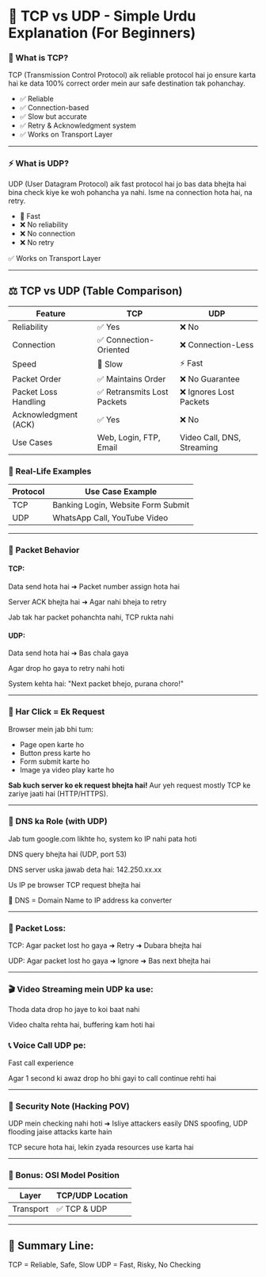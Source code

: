 # 📡 TCP vs UDP - Simple Urdu Explanation (For Beginners)

###  🔰 What is TCP?
TCP (Transmission Control Protocol) aik reliable protocol hai jo ensure karta hai ke data 100% correct order mein aur safe destination tak pohanchay.

- ✅ Reliable
- ✅ Connection-based
- ✅ Slow but accurate
- ✅ Retry & Acknowledgment system
- ✅ Works on Transport Layer

---

### ⚡ What is UDP?
UDP (User Datagram Protocol) aik fast protocol hai jo bas data bhejta hai bina check kiye ke woh pohancha ya nahi. Isme na connection hota hai, na retry.

- 🚀 Fast
- ❌ No reliability
- ❌ No connection
- ❌ No retry

✅ Works on Transport Layer

---

## ⚖️ TCP vs UDP (Table Comparison)
| Feature              | TCP                        | UDP                        |
| -------------------- | -------------------------- | -------------------------- |
| Reliability          | ✅ Yes                      | ❌ No                       |
| Connection           | ✅ Connection-Oriented      | ❌ Connection-Less          |
| Speed                | 🐢 Slow                    | ⚡ Fast                     |
| Packet Order         | ✅ Maintains Order          | ❌ No Guarantee             |
| Packet Loss Handling | ✅ Retransmits Lost Packets | ❌ Ignores Lost Packets     |
| Acknowledgment (ACK) | ✅ Yes                      | ❌ No                       |
| Use Cases            | Web, Login, FTP, Email     | Video Call, DNS, Streaming |



### 🧠 Real-Life Examples
| Protocol | Use Case Example                   |
| -------- | ---------------------------------- |
| TCP      | Banking Login, Website Form Submit |
| UDP      | WhatsApp Call, YouTube Video       |

---

### 🔁 Packet Behavior
#### TCP:
Data send hota hai ➜ Packet number assign hota hai

Server ACK bhejta hai ➜ Agar nahi bheja to retry

Jab tak har packet pohanchta nahi, TCP rukta nahi

#### UDP:
Data send hota hai ➜ Bas chala gaya

Agar drop ho gaya to retry nahi hoti

System kehta hai: "Next packet bhejo, purana choro!"

---

### 💬 Har Click = Ek Request
Browser mein jab bhi tum:

- Page open karte ho
- Button press karte ho
- Form submit karte ho
- Image ya video play karte ho

**Sab kuch server ko ek request bhejta hai!**
Aur yeh request mostly TCP ke zariye jaati hai (HTTP/HTTPS).

---

### 🔗 DNS ka Role (with UDP)
Jab tum google.com likhte ho, system ko IP nahi pata hoti

DNS query bhejta hai (UDP, port 53)

DNS server uska jawab deta hai: 142.250.xx.xx

Us IP pe browser TCP request bhejta hai

🧠 DNS = Domain Name to IP address ka converter

---

### 🧱 Packet Loss:
TCP: Agar packet lost ho gaya ➜ Retry ➜ Dubara bhejta hai

UDP: Agar packet lost ho gaya ➜ Ignore ➜ Bas next bhejta hai

---

### 🎬 Video Streaming mein UDP ka use:

Thoda data drop ho jaye to koi baat nahi

Video chalta rehta hai, buffering kam hoti hai

### 📞 Voice Call UDP pe:

Fast call experience

Agar 1 second ki awaz drop ho bhi gayi to call continue rehti hai

---

### 🔐 Security Note (Hacking POV)
UDP mein checking nahi hoti ➜ Isliye attackers easily DNS spoofing, UDP flooding jaise attacks karte hain

TCP secure hota hai, lekin zyada resources use karta hai

---

### 🧩 Bonus: OSI Model Position
| Layer     | TCP/UDP Location |
| --------- | ---------------- |
| Transport | ✅ TCP & UDP      |

---

## 🧾 Summary Line:
TCP = Reliable, Safe, Slow
UDP = Fast, Risky, No Checking

